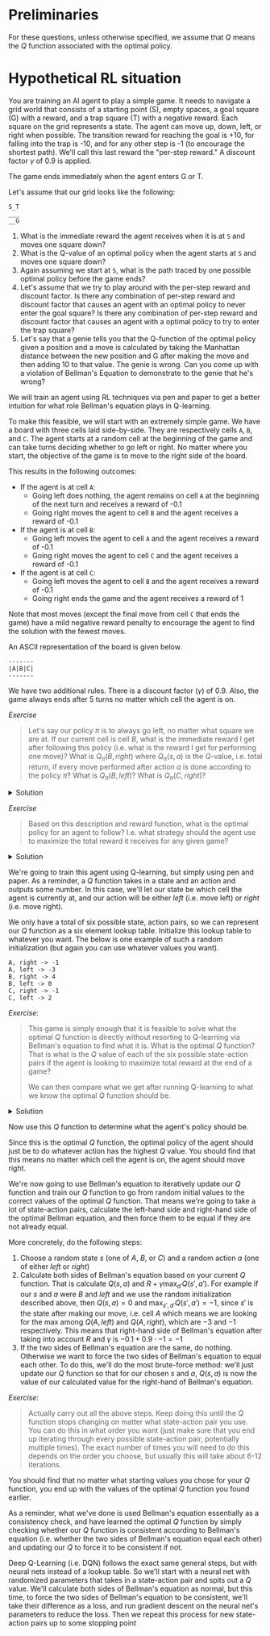 # Preliminaries 

For these questions, unless otherwise specified, we assume that $Q$ means the
$Q$ function associated with the optimal policy.

# Hypothetical RL situation

You are training an AI agent to play a simple game. It needs to navigate a grid
world that consists of a starting point (S), empty spaces, a goal square (G)
with a reward, and a trap square (T) with a negative reward. Each square on the
grid represents a state. The agent can move up, down, left, or right when
possible. The transition reward for reaching the goal is +10, for falling into
the trap is -10, and for any other step is -1 (to encourage the shortest path).
We'll call this last reward the "per-step reward." A discount factor $\gamma$ of
0.9 is applied.

The game ends immediately when the agent enters G or T.

Let's assume that our grid looks like the following:

```
S_T
___
__G
```

1. What is the immediate reward the agent receives when it is at `S` and moves
   one square down?
2. What is the Q-value of an optimal policy when the agent starts at `S` and
   moves one square down?
3. Again assuming we start at `S`, what is the path traced by one possible
   optimal policy before the game ends?
4. Let's assume that we try to play around with the per-step reward and
   discount factor. Is there any combination of per-step reward and discount
   factor that causes an agent with an optimal policy to never enter the goal
   square? Is there any combination of per-step reward and discount factor that
   causes an agent with a optimal policy to try to enter the trap square? 
5. Let's say that a genie tells you that the Q-function of the optimal policy
   given a position and a move is calculated by taking the Manhattan distance
   between the new position and G after making the move and then adding 10 to that
   value. The genie is wrong. Can you come up with a violation of Bellman's
   Equation to demonstrate to the genie that he's wrong?



We will train an agent using RL techniques via pen and paper to get a better
intuition for what role Bellman's equation plays in Q-learning.

To make this feasible, we will start with an extremely simple game. We have a
board with three cells laid side-by-side. They are respectively cells `A`, `B`,
and `C`. The agent starts at a random cell at the beginning of the game and can
take turns deciding whether to go left or right. No matter where you start, the
objective of the game is to move to the right side of the board.

This results in the following outcomes:

+ If the agent is at cell `A`:
    * Going left does nothing, the agent remains on cell `A` at the beginning of
      the next turn and receives a reward of -0.1
    * Going right moves the agent to cell `B` and the agent receives a reward of
      -0.1
+ If the agent is at cell `B`:
    * Going left moves the agent to cell `A` and the agent receives a reward of
      -0.1
    * Going right moves the agent to cell `C` and the agent receives a reward of
      -0.1
+ If the agent is at cell `C`:
    * Going left moves the agent to cell `B` and the agent receives a reward of
      -0.1
    * Going right ends the game and the agent receives a reward of 1

Note that most moves (except the final move from cell `C` that ends the game)
have a mild negative reward penalty to encourage the agent to find the solution
with the fewest moves.

An ASCII representation of the board is given below.

```
-------
|A|B|C|
-------
```

We have two additional rules. There is a discount factor ($\gamma$) of 0.9.
Also, the game always ends after 5 turns no matter which cell the agent is
on.

*Exercise*

> Let's say our policy $\pi$ is to always go left, no matter what square we are
> at. If our current cell is cell $B$, what is the immediate reward I get after
> following this policy (i.e. what is the reward I get for performing one move)?
> What is $Q_\pi(B, right)$ where $Q_\pi(s, a)$ is the $Q$-value, i.e. total
> return, if every move performed after action $a$ is done according to the
> policy $\pi$? What is $Q_\pi(B, left)$? What is $Q_\pi(C, right)$?

<details>
<summary>Solution</summary>
The immediate reward at $B$ when following $\pi$ is -0.1 (following $\pi$ means
we go one step to the left and end up at $A$).

$Q_\pi(B, right) = -0.1 + (-0.1 \cdot 0.9) + (-0.1 \cdot 0.9 ^2) + (-0.1 * 0.9 ^3) + (-0.1 * 0.9 ^4) = -0.40951$, where the agent goes from B to C and then continues to follow its policy of going left and goes back to B and then to A and is stuck there for two more turns before the game hits the five turn maximum and ends.

$Q_\pi(C, right) = 1$, where the agent immediately ends the game by going right.

---
</details>

*Exercise*

> Based on this description and reward function, what is the optimal policy for
> an agent to follow? I.e. what strategy should the agent use to maximize the
> total reward it receives for any given game?

<details>
<summary>Solution</summary>
It should just always go to the right. It should never go left.
---
</details>

We're going to train this agent using Q-learning, but simply using pen and
paper. As a reminder, a $Q$ function takes in a state and an action and outputs
some number. In this case, we'll let our state be which cell the agent is
currently at, and our action will be either $left$ (i.e. move left) or $right$ (i.e.
move right).

We only have a total of six possible state, action pairs, so we can represent
our $Q$ function as a six element lookup table. Initialize this lookup table to
whatever you want. The below is one example of such a random initialization (but
again you can use whatever values you want).

```
A, right -> -1
A, left -> -3
B, right -> 4
B, left -> 0
C, right -> -1
C, left -> 2
```

*Exercise*:

> This game is simply enough that it is feasible to solve what the optimal $Q$
> function is directly without resorting to Q-learning via Bellman's equation to
> find what it is. What is the optimal $Q$ function? That is what is the $Q$
> value of each of the six possible state-action pairs if the agent is looking
> to maximize total reward at the end of a game?
>
> We can then compare what we get after running Q-learning to what we know the
> optimal $Q$ function should be.

<details>
<summary>Solution</summary>
```
A, right -> 0.62
A, left -> 0.458
B, right -> 0.8
B, left -> 0.458
C, right -> 1.0
C, left -> 0.62
```
---
</details>

Now use this $Q$ function to determine what the agent's policy should be.

Since this is the optimal $Q$ function, the optimal policy of the agent should
just be to do whatever action has the highest $Q$ value. You should find that
this means no matter which cell the agent is on, the agent should move right.

We're now going to use Bellman's equation to iteratively update our $Q$ function
and train our $Q$ function to go from random initial values to the correct
values of the optimal $Q$ function. That means we're going to take a lot of
state-action pairs, calculate the left-hand side and right-hand side of the
optimal Bellman equation, and then force them to be equal if they are not
already equal.

More concretely, do the following steps:

1. Choose a random state $s$ (one of $A$, $B$, or $C$) and a random action $a$
   (one of either $left$ or $right$)
2. Calculate both sides of Bellman's equation based on your current $Q$
   function. That is calculate $Q(s, a)$ and $R + \gamma \text{max} _{a'}Q(s',
   a')$. For example if our $s$ and $a$ were $B$ and $left$ and we use the
   random initialization described above, then $Q(s, a) = 0$ and $\text{max}
   _{s', a'}Q(s', a') = -1$, since $s'$ is the state after making our move, i.e.
   cell $A$ which means we are looking for the max among $Q(A, left)$ and $Q(A,
   right)$, which are $-3$ and $-1$ respectively. This means that right-hand
   side of Bellman's equation after taking into account $R$ and $\gamma$ is
   $-0.1 + 0.9 \cdot -1 = -1$
3. If the two sides of Bellman's equation are the same, do nothing. Otherwise we
   want to force the two sides of Bellman's equation to equal each other. To do
   this, we'll do the most brute-force method: we'll just update our $Q$
   function so that for our chosen $s$ and $a$, $Q(s, a)$ is now the value of
   our calculated value for the right-hand of Bellman's equation.

*Exercise*:

> Actually carry out all the above steps. Keep doing this until the $Q$ function
> stops changing on matter what state-action pair you use. You can do this in
> what order you want (just make sure that you end up iterating through every
> possible state-action pair, potentially multiple times). The exact number of
> times you will need to do this depends on the order you choose, but usually
> this will take about 6-12 iterations.

You should find that no matter what starting values you chose for your $Q$
function, you end up with the values of the optimal $Q$ function you found
earlier.

As a reminder, what we've done is used Bellman's equation essentially as a
consistency check, and have learned the optimal $Q$ function by simply checking
whether our $Q$ function is consistent according to Bellman's equation (i.e.
whether the two sides of Bellman's equation equal each other) and updating our
$Q$ to force it to be consistent if not.

Deep Q-Learning (i.e. DQN) follows the exact same general steps, but with neural
nets instead of a lookup table. So we'll start with a neural net with randomized
parameters that takes in a state-action pair and spits out a $Q$ value. We'll
calculate both sides of Bellman's equation as normal, but this time, to force
the two sides of Bellman's equation to be consistent, we'll take their
difference as a loss, and run gradient descent on the neural net's parameters to
reduce the loss. Then we repeat this process for new state-action pairs up to
some stopping point
